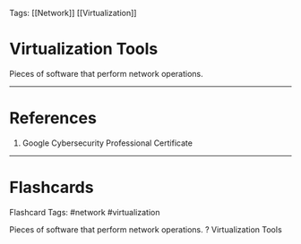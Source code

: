 Tags: [[Network]] [[Virtualization]]
# Virtualization Tools

Pieces of software that perform network operations.

---
# References

1. Google Cybersecurity Professional Certificate

---
# Flashcards

Flashcard Tags: #network #virtualization

Pieces of software that perform network operations.
?
Virtualization Tools